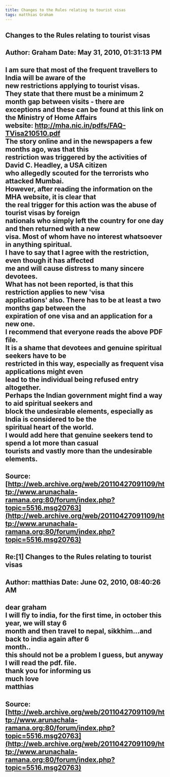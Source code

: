 ```yaml
--- 
title: Changes to the Rules relating to tourist visas   
tags: matthias Graham  
---  
```

## Changes to the Rules relating to tourist visas  
Author: Graham              Date: May 31, 2010, 01:31:13 PM  
---  
I am sure that most of the frequent travellers to India will be aware of the  
new restrictions applying to tourist visas.   
They state that there must be a minimum 2 month gap between visits - there are  
exceptions and these can be found at this link on the Ministry of Home Affairs  
website: http://mha.nic.in/pdfs/FAQ-TVisa210510.pdf   
The story online and in the newspapers a few months ago, was that this  
restriction was triggered by the activities of David C. Headley, a USA citizen  
who allegedly scouted for the terrorists who attacked Mumbai.   
However, after reading the information on the MHA website, it is clear that  
the real trigger for this action was the abuse of tourist visas by foreign  
nationals who simply left the country for one day and then returned with a new  
visa. Most of whom have no interest whatsoever in anything spiritual.   
I have to say that I agree with the restriction, even though it has affected  
me and will cause distress to many sincere devotees.   
What has not been reported, is that this restriction applies to new 'visa  
applications' also. There has to be at least a two months gap between the  
expiration of one visa and an application for a new one.   
I recommend that everyone reads the above PDF file.   
It is a shame that devotees and genuine spiritual seekers have to be  
restricted in this way, especially as frequent visa applications might even  
lead to the individual being refused entry altogether.   
Perhaps the Indian government might find a way to aid spiritual seekers and  
block the undesirable elements, especially as India is considered to be the  
spiritual heart of the world.   
I would add here that genuine seekers tend to spend a lot more than casual  
tourists and vastly more than the undesirable elements.
 ---  
Source:[http://web.archive.org/web/20110427091109/http://www.arunachala-ramana.org:80/forum/index.php?topic=5516.msg20763](http://web.archive.org/web/20110427091109/http://www.arunachala-ramana.org:80/forum/index.php?topic=5516.msg20763)   
---  

## Re:[1] Changes to the Rules relating to tourist visas  
Author: matthias            Date: June 02, 2010, 08:40:26 AM  
---  
dear graham   
I will fly to india, for the first time, in october this year, we will stay 6  
month and then travel to nepal, sikkhim...and back to india again after 6  
month..   
this should not be a problem I guess, but anyway I will read the pdf. file.   
thank you for informing us   
much love   
matthias
 ---  
Source:[http://web.archive.org/web/20110427091109/http://www.arunachala-ramana.org:80/forum/index.php?topic=5516.msg20763](http://web.archive.org/web/20110427091109/http://www.arunachala-ramana.org:80/forum/index.php?topic=5516.msg20763)   
---  


